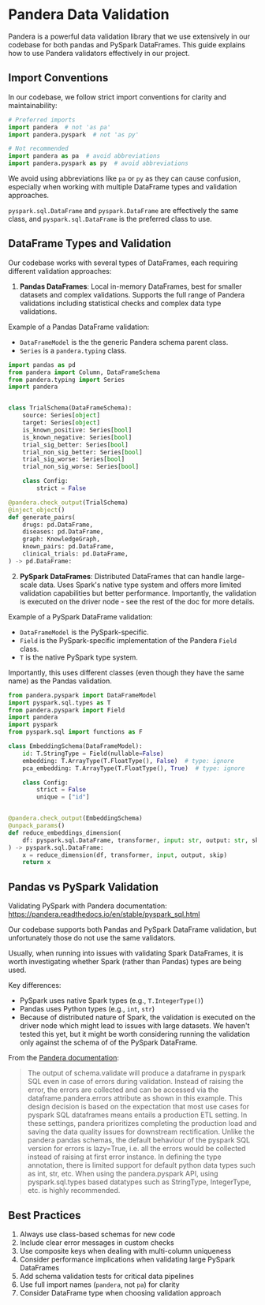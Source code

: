 # Pandera Data Validation

Pandera is a powerful data validation library that we use extensively in our codebase for both pandas and PySpark DataFrames. This guide explains how to use Pandera validators effectively in our project.

## Import Conventions

In our codebase, we follow strict import conventions for clarity and maintainability:

```python
# Preferred imports
import pandera  # not 'as pa'
import pandera.pyspark  # not 'as py'

# Not recommended
import pandera as pa  # avoid abbreviations
import pandera.pyspark as py  # avoid abbreviations
```

We avoid using abbreviations like `pa` or `py` as they can cause confusion, especially when working with multiple DataFrame types and validation approaches.

`pyspark.sql.DataFrame` and `pyspark.DataFrame` are effectively the same class, and `pyspark.sql.DataFrame` is the preferred class to use.

## DataFrame Types and Validation

Our codebase works with several types of DataFrames, each requiring different validation approaches:


1. **Pandas DataFrames**: Local in-memory DataFrames, best for smaller datasets and complex validations. Supports the full range of Pandera validations including statistical checks and complex data type validations.

Example of a Pandas DataFrame validation:

- `DataFrameModel` is the the generic Pandera schema parent class.
- `Series` is a `pandera.typing` class.


```python
import pandas as pd
from pandera import Column, DataFrameSchema
from pandera.typing import Series
import pandera


class TrialSchema(DataFrameSchema):
    source: Series[object]
    target: Series[object]
    is_known_positive: Series[bool]
    is_known_negative: Series[bool]
    trial_sig_better: Series[bool]
    trial_non_sig_better: Series[bool]
    trial_sig_worse: Series[bool]
    trial_non_sig_worse: Series[bool]

    class Config:
        strict = False

@pandera.check_output(TrialSchema)
@inject_object()
def generate_pairs(
    drugs: pd.DataFrame,
    diseases: pd.DataFrame,
    graph: KnowledgeGraph,
    known_pairs: pd.DataFrame,
    clinical_trials: pd.DataFrame,
) -> pd.DataFrame:

```

2. **PySpark DataFrames**: Distributed DataFrames that can handle large-scale data. Uses Spark's native type system and offers more limited validation capabilities but better performance. Importantly, the validation is executed on the driver node - see the rest of the doc for more details.

Example of a PySpark DataFrame validation:

- `DataFrameModel` is the PySpark-specific.
- `Field` is the PySpark-specific implementation of the Pandera `Field` class.
- `T` is the native PySpark type system.

Importantly, this uses different classes (even though they have the same name) as the Pandas validation.

```python
from pandera.pyspark import DataFrameModel
import pyspark.sql.types as T
from pandera.pyspark import Field
import pandera
import pyspark
from pyspark.sql import functions as F

class EmbeddingSchema(DataFrameModel):
    id: T.StringType = Field(nullable=False)
    embedding: T.ArrayType(T.FloatType(), False)  # type: ignore
    pca_embedding: T.ArrayType(T.FloatType(), True)  # type: ignore

    class Config:
        strict = False
        unique = ["id"]


@pandera.check_output(EmbeddingSchema)
@unpack_params()
def reduce_embeddings_dimension(
    df: pyspark.sql.DataFrame, transformer, input: str, output: str, skip: bool
) -> pyspark.sql.DataFrame:
    x = reduce_dimension(df, transformer, input, output, skip)
    return x
```


## Pandas vs PySpark Validation

Validating PySpark with Pandera documentation: https://pandera.readthedocs.io/en/stable/pyspark_sql.html

Our codebase supports both Pandas and PySpark DataFrame validation, but unfortunately those do not use the same validators.

Usually, when running into issues with validating Spark DataFrames, it is worth investigating whether Spark (rather than Pandas) types are being used.


Key differences:
- PySpark uses native Spark types (e.g., `T.IntegerType()`)
- Pandas uses Python types (e.g., `int`, `str`)
- Because of distributed nature of Spark, the validation is executed on the driver node which might lead to issues with large datasets. We haven't tested this yet, but it might be worth considering running the validation only against the schema of of the PySpark DataFrame.

From the [Pandera documentation](https://pandera.readthedocs.io/en/stable/pyspark_sql.html#what-s-different):

> The output of schema.validate will produce a dataframe in pyspark SQL even in case of errors during validation. Instead of raising the error, the errors are collected and can be accessed via the dataframe.pandera.errors attribute as shown in this example. This design decision is based on the expectation that most use cases for pyspark SQL dataframes means entails a production ETL setting. In these settings, pandera prioritizes completing the production load and saving the data quality issues for downstream rectification.
>  Unlike the pandera pandas schemas, the default behaviour of the pyspark SQL version for errors is lazy=True, i.e. all the errors would be collected instead of raising at first error instance.
> In defining the type annotation, there is limited support for default python data types such as int, str, etc. When using the pandera.pyspark API, using pyspark.sql.types based datatypes such as StringType, IntegerType, etc. is highly recommended.


## Best Practices

1. Always use class-based schemas for new code
2. Include clear error messages in custom checks
3. Use composite keys when dealing with multi-column uniqueness
4. Consider performance implications when validating large PySpark DataFrames
5. Add schema validation tests for critical data pipelines
6. Use full import names (`pandera`, not `pa`) for clarity
7. Consider DataFrame type when choosing validation approach
